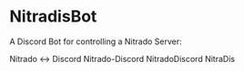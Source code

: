 # NitradisBot
A Discord Bot for controlling a Nitrado Server: 

Nitrado <-> Discord 
Nitrado-Discord
NitradoDiscord
NitraDis

